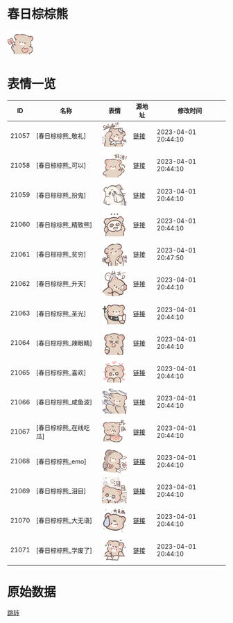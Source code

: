 # 春日棕棕熊

<img src="./cover.png" height="60" alt="cover" />

# 表情一览

|ID|名称|表情|源地址|修改时间|
|----|----|----|----|----|
|21057|[春日棕棕熊_敬礼]|<img src="./pic/021057_%5B春日棕棕熊_敬礼%5D.png" height="60" alt="敬礼"/>|[链接](https://i0.hdslb.com/bfs/garb/0163d94d5039ba7658c5e15523e8ee02819e3505.png)|2023-04-01 20:44:10|
|21058|[春日棕棕熊_可以]|<img src="./pic/021058_%5B春日棕棕熊_可以%5D.png" height="60" alt="可以"/>|[链接](https://i0.hdslb.com/bfs/garb/092868efb654b1c5c3a2519aa6fbd7e64095d3ec.png)|2023-04-01 20:44:10|
|21059|[春日棕棕熊_扮鬼]|<img src="./pic/021059_%5B春日棕棕熊_扮鬼%5D.png" height="60" alt="扮鬼"/>|[链接](https://i0.hdslb.com/bfs/garb/8a6ca4677a9d66649abbe5eefba400a26b1c475c.png)|2023-04-01 20:44:10|
|21060|[春日棕棕熊_精致熊]|<img src="./pic/021060_%5B春日棕棕熊_精致熊%5D.png" height="60" alt="精致熊"/>|[链接](https://i0.hdslb.com/bfs/garb/1a97dfa627a3359b254080fd926210c8034a4e93.png)|2023-04-01 20:44:10|
|21061|[春日棕棕熊_贫穷]|<img src="./pic/021061_%5B春日棕棕熊_贫穷%5D.png" height="60" alt="贫穷"/>|[链接](https://i0.hdslb.com/bfs/garb/73d4adab66d444945e560b44d4bf56a2fa2a11d3.png)|2023-04-01 20:47:50|
|21062|[春日棕棕熊_升天]|<img src="./pic/021062_%5B春日棕棕熊_升天%5D.png" height="60" alt="升天"/>|[链接](https://i0.hdslb.com/bfs/garb/8418bd25e9242607eff47adab9f4e147357f7eea.png)|2023-04-01 20:44:10|
|21063|[春日棕棕熊_圣光]|<img src="./pic/021063_%5B春日棕棕熊_圣光%5D.png" height="60" alt="圣光"/>|[链接](https://i0.hdslb.com/bfs/garb/d395a841c69813084efd15abf756f25f538383ed.png)|2023-04-01 20:44:10|
|21064|[春日棕棕熊_辣眼睛]|<img src="./pic/021064_%5B春日棕棕熊_辣眼睛%5D.png" height="60" alt="辣眼睛"/>|[链接](https://i0.hdslb.com/bfs/garb/a858ac1bf600b0c9a595c14a3f72d036acf96c14.png)|2023-04-01 20:44:10|
|21065|[春日棕棕熊_喜欢]|<img src="./pic/021065_%5B春日棕棕熊_喜欢%5D.png" height="60" alt="喜欢"/>|[链接](https://i0.hdslb.com/bfs/garb/eb93adc23a65965032e75d9c744a05b1654ed0a9.png)|2023-04-01 20:44:10|
|21066|[春日棕棕熊_咸鱼波]|<img src="./pic/021066_%5B春日棕棕熊_咸鱼波%5D.png" height="60" alt="咸鱼波"/>|[链接](https://i0.hdslb.com/bfs/garb/998791f3dc3a79c744c67c53910e6c46aa0cc02c.png)|2023-04-01 20:44:10|
|21067|[春日棕棕熊_在线吃瓜]|<img src="./pic/021067_%5B春日棕棕熊_在线吃瓜%5D.png" height="60" alt="在线吃瓜"/>|[链接](https://i0.hdslb.com/bfs/garb/e73d8ea1af4b95440dde79a88cbcf89a58704679.png)|2023-04-01 20:44:10|
|21068|[春日棕棕熊_emo]|<img src="./pic/021068_%5B春日棕棕熊_emo%5D.png" height="60" alt="emo"/>|[链接](https://i0.hdslb.com/bfs/garb/2d4a3db839a176bdcb2e894f6b3e9a56e08e6e57.png)|2023-04-01 20:44:10|
|21069|[春日棕棕熊_泪目]|<img src="./pic/021069_%5B春日棕棕熊_泪目%5D.png" height="60" alt="泪目"/>|[链接](https://i0.hdslb.com/bfs/garb/ff364c83ccc37105d8eff79b175a20b81ce1c9eb.png)|2023-04-01 20:44:10|
|21070|[春日棕棕熊_大无语]|<img src="./pic/021070_%5B春日棕棕熊_大无语%5D.png" height="60" alt="大无语"/>|[链接](https://i0.hdslb.com/bfs/garb/0a611308d7a915d3a423fef1240793901249a37a.png)|2023-04-01 20:44:10|
|21071|[春日棕棕熊_学废了]|<img src="./pic/021071_%5B春日棕棕熊_学废了%5D.png" height="60" alt="学废了"/>|[链接](https://i0.hdslb.com/bfs/garb/83d40fa1af5e68fbc5936fdc65ebba7ddc2b9435.png)|2023-04-01 20:44:10|

# 原始数据

[跳转](./raw.json)

